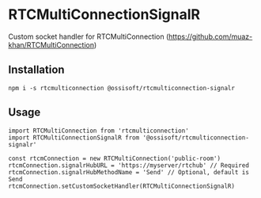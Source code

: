 # RTCMultiConnectionSignalR
Custom socket handler for RTCMultiConnection (https://github.com/muaz-khan/RTCMultiConnection)

## Installation 
```
npm i -s rtcmulticonnection @ossisoft/rtcmulticonnection-signalr
```

## Usage
```
import RTCMultiConnection from 'rtcmulticonnection'
import RTCMultiConnectionSignalR from '@ossisoft/rtcmulticonnection-signalr'

const rtcmConnection = new RTCMultiConnection('public-room')
rtcmConnection.signalrHubURL = 'https://myserver/rtchub' // Required
rtcmConnection.signalrHubMethodName = 'Send' // Optional, default is Send
rtcmConnection.setCustomSocketHandler(RTCMultiConnectionSignalR)
```